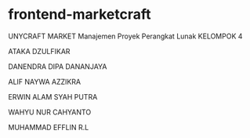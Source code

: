 ﻿# frontend-marketcraft

UNYCRAFT MARKET
Manajemen Proyek Perangkat Lunak
KELOMPOK 4 

ATAKA DZULFIKAR 

DANENDRA DIPA DANANJAYA

ALIF NAYWA AZZIKRA

ERWIN ALAM SYAH PUTRA

WAHYU NUR CAHYANTO

MUHAMMAD EFFLIN R.L
